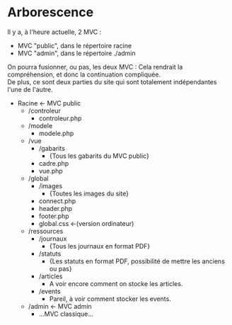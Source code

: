 # Arborescence
Il y a, à l'heure actuelle, 2 MVC :
- MVC "public", dans le répertoire racine
- MVC "admin", dans le répertoire ./admin

On pourra fusionner, ou pas, les deux MVC :
Cela rendrait la compréhension, et donc la continuation
compliquée.  
De plus, ce sont deux parties du site qui sont totalement
indépendantes l'une de l'autre.

- Racine <- MVC public
  - /controleur
    - controleur.php
  - /modele
    - modele.php
  - /vue
    - /gabarits
      - {Tous les gabarits du MVC public}
    - cadre.php
    - vue.php
  - /global
    - /images
      - {Toutes les images du site}
    - connect.php
    - header.php
    - footer.php
    - global.css <-(version ordinateur)
  - /ressources
    - /journaux
      - {Tous les journaux en format PDF}
    - /statuts
      - {Les statuts en format PDF, possibilité de mettre
      les anciens ou pas}
    - /articles
      - A voir encore comment on stocke les articles.
    - /events
      - Pareil, à voir comment stocker les events.
  - /admin <- MVC admin
    - ...MVC classique...